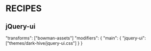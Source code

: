 # RECIPES

## jQuery-ui

"transforms": ["bowman-assets"]
"modifiers": {
    "main": {
        "jquery-ui": ["themes/dark-hive/jquery-ui.css"]
    }
}